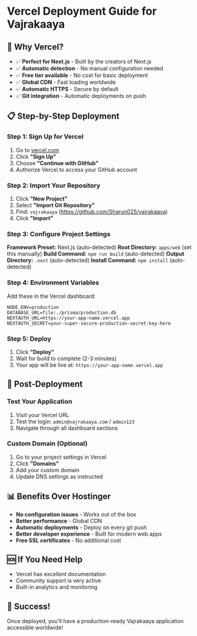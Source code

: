 # Vercel Deployment Guide for Vajrakaaya

## 🚀 **Why Vercel?**
- ✅ **Perfect for Next.js** - Built by the creators of Next.js
- ✅ **Automatic detection** - No manual configuration needed
- ✅ **Free tier available** - No cost for basic deployment
- ✅ **Global CDN** - Fast loading worldwide
- ✅ **Automatic HTTPS** - Secure by default
- ✅ **Git integration** - Automatic deployments on push

## 📋 **Step-by-Step Deployment**

### **Step 1: Sign Up for Vercel**
1. Go to [vercel.com](https://vercel.com)
2. Click **"Sign Up"**
3. Choose **"Continue with GitHub"**
4. Authorize Vercel to access your GitHub account

### **Step 2: Import Your Repository**
1. Click **"New Project"**
2. Select **"Import Git Repository"**
3. Find: `vajrakaaya` (https://github.com/Sharun025/vajrakaaya)
4. Click **"Import"**

### **Step 3: Configure Project Settings**
**Framework Preset:** Next.js (auto-detected)
**Root Directory:** `apps/web` (set this manually)
**Build Command:** `npm run build` (auto-detected)
**Output Directory:** `.next` (auto-detected)
**Install Command:** `npm install` (auto-detected)

### **Step 4: Environment Variables**
Add these in the Vercel dashboard:

```env
NODE_ENV=production
DATABASE_URL=file:./prisma/production.db
NEXTAUTH_URL=https://your-app-name.vercel.app
NEXTAUTH_SECRET=your-super-secure-production-secret-key-here
```

### **Step 5: Deploy**
1. Click **"Deploy"**
2. Wait for build to complete (2-3 minutes)
3. Your app will be live at: `https://your-app-name.vercel.app`

## 🔧 **Post-Deployment**

### **Test Your Application**
1. Visit your Vercel URL
2. Test the login: `admin@vajrakaaya.com` / `admin123`
3. Navigate through all dashboard sections

### **Custom Domain (Optional)**
1. Go to your project settings in Vercel
2. Click **"Domains"**
3. Add your custom domain
4. Update DNS settings as instructed

## 📊 **Benefits Over Hostinger**
- **No configuration issues** - Works out of the box
- **Better performance** - Global CDN
- **Automatic deployments** - Deploy on every git push
- **Better developer experience** - Built for modern web apps
- **Free SSL certificates** - No additional cost

## 🆘 **If You Need Help**
- Vercel has excellent documentation
- Community support is very active
- Built-in analytics and monitoring

## 🎉 **Success!**
Once deployed, you'll have a production-ready Vajrakaaya application accessible worldwide!
